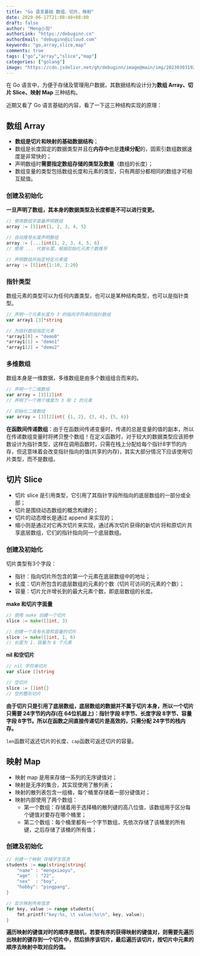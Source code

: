 ```yaml
---
title: "Go 语言基础 数组、切片、映射"
date: 2020-06-17T21:08:48+08:00
draft: false
author: "Meng小羽"
authorLink: "https://debuginn.cn"
authorEmail: "debuginn@icloud.com"
keywords: "go,array,slice,map"
comments: true
tags: ["go","array","slice","map"]
categories: ["golang"]
image: "https://cdn.jsdelivr.net/gh/debuginn/image@main/img/202303031922787.jpg"
---
```


在 Go 语言中，为便于存储及管理用户数据，其数据结构设计分为**数组 Array、切片 Slice、映射 Map** 三种结构。

近期又看了 Go 语言基础的内容，看了一下这三种结构实现的原理：

## 数组 Array

- **数组是切片和映射的基础数据结构**； 
- 数组是长度固定的数据类型并且在**内存中**也是**连续分配**的，固索引数组数据速度是非常快的； 
- 声明数组时**需要指定数组存储的类型及数量**（数组的长度）； 
- 数组变量的类型包括数组长度和元素的类型，只有两部分都相同的数组才可相互赋值。

### 创建及初始化

**一旦声明了数组，其本身的数据类型及长度都是不可以进行变更。**

```go
// 使用数组字面量声明数组
array := [5]int{1, 2, 3, 4, 5}

// 自动推导长度声明数组
array := [...]int{1, 2, 3, 4, 5, 6}
// 使用 ... 代替长度，根据初始化元素个数推导

// 声明数组并指定特定元素值
array := [5]int{1:10, 2:20}
```

### 指针类型

数组元素的类型可以为任何内置类型，也可以是某种结构类型，也可以是指针类型。

```go
// 声明一个元素长度为 3 的指向字符串的指针数组
var array1 [3]*string

// 为指针数组指定元素
*array1[0] = "demo0"
*array1[1] = "demo1"
*array1[2] = "demo2"
```

### 多维数组

数组本身是一维数据，多维数组是由多个数组组合而来的。

```go
// 声明一个二维数组
var array = [3][2]int
// 声明了一个两个维度为 3 和 2 的元素

// 初始化二维数组
var array = [3][2]int{ {1, 2}, {3, 4}, {5, 6}}
```

**在函数间传递数组**：由于在函数间传递变量时，传递的总是变量的值的副本，所以在传递数组变量时将拷贝整个数组！在定义函数时，对于较大的数据类型应该把参数设计为指针类型，这样在调用函数时，只需在栈上分配给每个指针8字节的内存，但这意味着会改变指针指向的值(共享的内存)，其实大部分情况下应该使用切片类型，而不是数组。

## 切片 Slice

- 切片 slice 是引用类型，它引用了其指针字段所指向的底层数组的一部分或全部； 
- 切片是围绕动态数组的概念构建的； 
- 切片的动态增长是通过 append 来实现的； 
- 缩小则是通过对它再次切片来实现，通过再次切片获得的新切片将和原切片共享底层数组，它们的指针指向同一个底层数组。 

### 创建及初始化

切片类型有3个字段：

- 指针：指向切片所包含的第一个元素在底层数组中的地址； 
- 长度：切片所包含的底层数组的元素的个数（切片可访问的元素的个数）； 
- 容量：切片允许增长到的最大元素个数，即底层数组的长度。

**make 和切片字面量**

```go
// 使用 make 创建一个切片
slice := make([]int, 3)

// 创建一个具有长度和容量的切片
slice := make([]int, 1, 6)
// 长度为 1，容量为 6 个元素
```

**nil 和空切片**

```go
// nil 字符串切片
var slice []string

// 空切片
slice := []int{}
// 空的整形切片
```

**由于切片只是引用了底层数组，底层数组的数据并不属于切片本身，所以一个切片只需要 24字节的内存(在 64位机器上)：指针字段 8字节、长度字段 8字节、容量字段 8字节。所以在函数之间直接传递切片是高效的，只需分配 24字节的栈内存。**

`len`函数可返还切片的长度、`cap`函数可返还切片的容量。

## 映射 Map

- 映射 map 是用来存储一系列的无序键值对； 
- 映射是无序的集合，其实现使用了散列表； 
- 映射的散列表包含一组桶，每个桶里存储着一部分键值对； 
- 映射内部使用了两个数组： 
  - 第一个数组：存储着用于选择桶的散列键的高八位值，该数组用于区分每个键值对要存在哪个桶里； 
  - 第二个数组：每个桶里都有一个字节数组，先依次存储了该桶里的所有键，之后存储了该桶的所有值；

### 创建及初始化

```go
// 创建一个映射 存储学生信息
students := map[string]string{
    "name" : "mengxiaoyu",
    "age"  : "22",
    "sex"  : "boy",
    "hobby": "pingpang",
}

// 显示映射所有信息
for key, value := range students{
    fmt.printf("key:%s, \t value:%s\n", key, value);
}
```

**遍历映射的键值对时的顺序是随机，若要有序的获得映射的键值对，则需要先遍历出映射的键存到一个切片中，然后排序该切片，最后遍历该切片，按切片中元素的顺序去映射中取对应的值。**